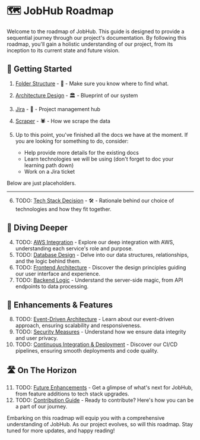 # 🗺 JobHub Roadmap

Welcome to the roadmap of JobHub. This guide is designed to provide a sequential journey through our project's documentation. By following this roadmap, you'll gain a holistic understanding of our project, from its inception to its current state and future vision.

## 🌱 Getting Started

1. [Folder Structure](folder-structure.md) - 📂 - Make sure you know where to find what. 
2. [Architecture Design](architecture-design.md) - 🏛 - Blueprint of our system
3. [Jira](jira.md) - 🎯 - Project management hub
4. [Scraper](../scraper/README.md) - 🕷 - How we scrape the data 
5. Up to this point, you've finished all the docs we have at the moment. If you are looking for something to do, consider:

   - Help provide more details for the existing docs
   - Learn technologies we will be using (don't forget to doc your learning path down)
   - Work on a Jira ticket 

Below are just placeholders. 

------- 

6. TODO: [Tech Stack Decision](tech-stack-decision.md) - 🛠 - Rationale behind our choice of technologies and how they fit together.

## 🚀 Diving Deeper

4. TODO: [AWS Integration](aws-integration.md) - Explore our deep integration with AWS, understanding each service's role and purpose.
5. TODO: [Database Design](database-design.md) - Delve into our data structures, relationships, and the logic behind them.
6. TODO: [Frontend Architecture](frontend-architecture.md) - Discover the design principles guiding our user interface and experience.
7. TODO: [Backend Logic](backend-logic.md) - Understand the server-side magic, from API endpoints to data processing.

## 🌟 Enhancements & Features

8. TODO: [Event-Driven Architecture](event-driven-architecture.md) - Learn about our event-driven approach, ensuring scalability and responsiveness.
9. TODO: [Security Measures](security-measures.md) - Understand how we ensure data integrity and user privacy.
10. TODO: [Continuous Integration & Deployment](ci-cd.md) - Discover our CI/CD pipelines, ensuring smooth deployments and code quality.

## 🛣 On The Horizon

11. TODO: [Future Enhancements](future-enhancements.md) - Get a glimpse of what's next for JobHub, from feature additions to tech stack upgrades.
12. TODO: [Contribution Guide](contribution-guide.md) - Ready to contribute? Here's how you can be a part of our journey.

Embarking on this roadmap will equip you with a comprehensive understanding of JobHub. As our project evolves, so will this roadmap. Stay tuned for more updates, and happy reading!
